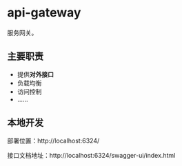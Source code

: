 # api-gateway

服务网关。

## 主要职责

- 提供**对外接口**
- 负载均衡
- 访问控制
- ……

## 本地开发

部署位置：http://localhost:6324/

接口文档地址：http://localhost:6324/swagger-ui/index.html
